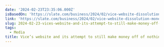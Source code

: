 ```yaml
---
date: '2024-02-23T23:35:06.000Z'
isBasedOn: 'https://slate.com/business/2024/02/vice-website-dissolution-money-now.html'
link: 'https://slate.com/business/2024/02/vice-website-dissolution-money-now.html'
slug: 2024-02-23-vices-website-and-its-attempt-to-still-make-money-off-of-nothing
tags:
  - Media
title: Vice’s website and its attempt to still make money off of nothing.
---
```



